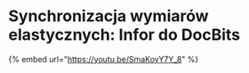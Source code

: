 # Synchronizacja wymiarów elastycznych: Infor do DocBits



{% embed url="https://youtu.be/SmaKovY7Y_8" %}
